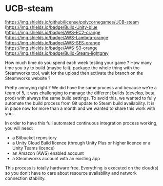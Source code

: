 # UCB-steam

!https://img.shields.io/github/license/polycornegames/UCB-steam
!https://img.shields.io/badge/Build-Unity-blue !https://img.shields.io/badge/AWS-EC2-orange !https://img.shields.io/badge/AWS-Lambda-orange !https://img.shields.io/badge/AWS-SES-orange !https://img.shields.io/badge/AWS-S3-orange !https://img.shields.io/badge/Build-Steam-lightgrey 

How much time do you spend each week testing your game ? How many time you try to build (maybe fail), package the whole thing with the Steamworks tool, wait for the upload then activate the branch on the Steamworks website ?

Pretty annoying right ?
We did have the same process and because we’re a team of 5, it was challenging to manage the different builds (develop, beta, prod) with always the same build settings.
To avoid this, we wanted to fully automate the build process from Git update to Steam build availability. It is in place now for more than a month and we wanted to share this work with you.
 
In order to have this full automated continuous integration process working, you will need:
- a Bitbucket repository
- a Unity Cloud Build licence (through Unity Plus or higher licence or a Unity Teams licence)
- an Amazon (AWS) enabled account
- a Steamworks account with an existing app

This process is totally hardware free. Everything is executed on the cloud(s) so you don’t have to care about resource availability and network connection stability.

